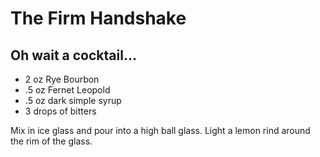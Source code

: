 # The Firm Handshake
## Oh wait a cocktail...

- 2 oz Rye Bourbon
- .5 oz Fernet Leopold
- .5 oz dark simple syrup
- 3 drops of bitters

Mix in ice glass and pour into a high ball glass. Light a lemon rind around the rim of the glass.
